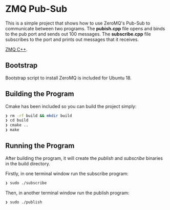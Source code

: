 # ZMQ Pub-Sub

This is a simple project that shows how to use ZeroMQ's Pub-Sub to communicate between two programs.
The __pubish.cpp__ file opens and binds to the pub port and sends out 100 messages.
The __subscribe.cpp__ file subscribes to the port and prints out messages that it receives.

[ZMQ C++](https://github.com/zeromq/cppzmq).


## Bootstrap

Bootstrap script to install ZeroMQ is included for Ubuntu 18.

## Building the Program

Cmake has been included so you can build the project simply:

```bash
❯ rm -rf build && mkdir build
❯ cd build
❯ cmake ..
❯ make
```

## Running the Program

After building the program, it will create the *publish* and *subscribe* binaries in the build directory.

Firstly, in one terminal window run the subscribe program:

```bash
❯ sudo ./subscribe
```

Then, in another terminal window run the publish program:

```bash
❯ sudo ./publish
```
